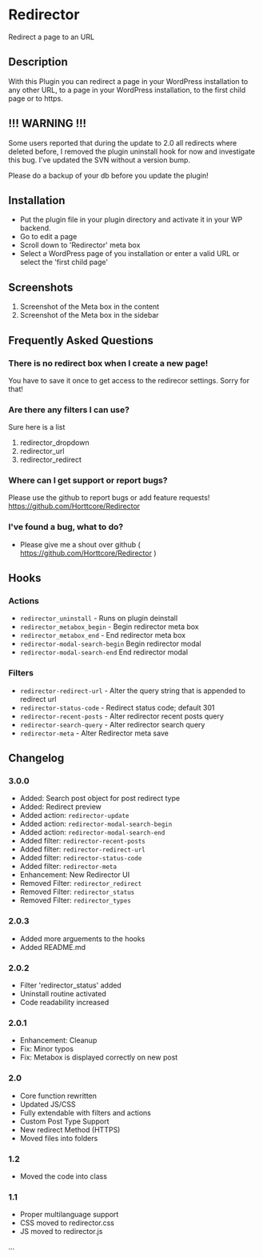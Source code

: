 # Redirector

Redirect a page to an URL

## Description

With this Plugin you can redirect a page in your WordPress installation to any other URL, to a page in your WordPress installation, to the first child page or to https.

## !!! WARNING !!! ##

Some users reported that during the update to 2.0 all redirects where deleted before,
I removed the plugin uninstall hook for now and investigate this bug. I've updated the SVN without a version bump.

Please do a backup of your db before you update the plugin!

## Installation

* Put the plugin file in your plugin directory and activate it in your WP backend.
* Go to edit a page
* Scroll down to 'Redirector' meta box
* Select a WordPress page of you installation or enter a valid URL or select the 'first child page'

## Screenshots

1. Screenshot of the Meta box in the content
2. Screenshot of the Meta box in the sidebar

## Frequently Asked Questions

### There is no redirect box when I create a new page!

You have to save it once to get access to the redirecor settings. Sorry for that!

### Are there any filters I can use?

Sure here is a list

1. redirector_dropdown
1. redirector_url
1. redirector_redirect

### Where can I get support or report bugs?

Please use the github to report bugs or add feature requests!
https://github.com/Horttcore/Redirector

### I've found a bug, what to do?

* Please give me a shout over github ( https://github.com/Horttcore/Redirector )

## Hooks

### Actions

* `redirector_uninstall` - Runs on plugin deinstall
* `redirector_metabox_begin` - Begin redirector meta box
* `redirector_metabox_end` - End redirector meta box
* `redirector-modal-search-begin` Begin redirector modal
* `redirector-modal-search-end` End redirector modal

### Filters

* `redirector-redirect-url` - Alter the query string that is appended to redirect url
* `redirector-status-code` - Redirect status code; default 301
* `redirector-recent-posts` - Alter redirector recent posts query
* `redirector-search-query` - Alter redirector search query
* `redirector-meta` - Alter Redirector meta save

## Changelog

### 3.0.0

* Added: Search post object for post redirect type
* Added: Redirect preview
* Added action: `redirector-update`
* Added action: `redirector-modal-search-begin`
* Added action: `redirector-modal-search-end`
* Added filter: `redirector-recent-posts`
* Added filter: `redirector-redirect-url`
* Added filter: `redirector-status-code`
* Added filter: `redirector-meta`
* Enhancement: New Redirector UI
* Removed Filter: `redirector_redirect`
* Removed Filter: `redirector_status`
* Removed Filter: `redirector_types`

### 2.0.3

* Added more arguements to the hooks
* Added README.md

### 2.0.2

* Filter 'redirector_status' added
* Uninstall routine activated
* Code readability increased

### 2.0.1

* Enhancement: Cleanup
* Fix: Minor typos
* Fix: Metabox is displayed correctly on new post

### 2.0

* Core function rewritten
* Updated JS/CSS
* Fully extendable with filters and actions
* Custom Post Type Support
* New redirect Method (HTTPS)
* Moved files into folders

### 1.2

* Moved the code into class

### 1.1

* Proper multilanguage support
* CSS moved to redirector.css
* JS moved to redirector.js

…
